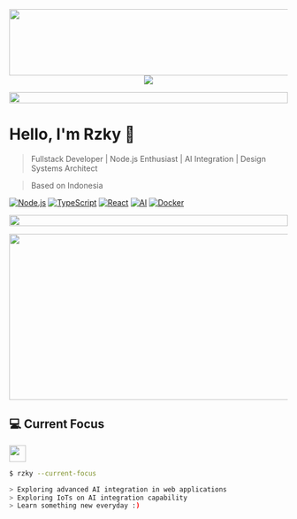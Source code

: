 <a href="https://github.com/devxb/gitanimals">
  <img
    src="https://render.gitanimals.org/lines/rizzzky78?pet-id=659978069558332538"
    width="600"
    height="120"
  />
</a>  
<div align="center">
  <img src="https://readme-typing-svg.herokuapp.com/?lines=Welcome+to+my+GitHub!;I'm+Rizky;Intermediate+Fullstack+Developer;Node.js+Enthusiast;AI+Integration&center=true&width=380&height=50">
</div>

<p align="center">
  <img src="https://i.imgur.com/dBaSKWF.gif" height="20" width="100%">
</p>


# Hello, I'm Rzky 👋

> Fullstack Developer | Node.js Enthusiast | AI Integration | Design Systems Architect

> Based on Indonesia

<div align="left">
  
[![Node.js](https://img.shields.io/badge/-Node.js-339933?style=flat-square&logo=Node.js&logoColor=white)](https://nodejs.org/)
[![TypeScript](https://img.shields.io/badge/-TypeScript-3178C6?style=flat-square&logo=typescript&logoColor=white)](https://www.typescriptlang.org/)
[![React](https://img.shields.io/badge/-React-61DAFB?style=flat-square&logo=react&logoColor=black)](https://reactjs.org/)
[![AI](https://img.shields.io/badge/-AI-FF6F00?style=flat-square&logo=tensorflow&logoColor=white)](https://www.tensorflow.org/)
[![Docker](https://img.shields.io/badge/-Docker-2496ED?style=flat-square&logo=docker&logoColor=white)](https://www.docker.com/)

</div>

<p align="center">
  <img src="https://i.imgur.com/dBaSKWF.gif" height="20" width="100%">
</p>
  
<a href="https://github.com/devxb/gitanimals">
<img
  src="https://render.gitanimals.org/farms/rizzzky78"
  width="600"
  height="300"
/>
</a>


## 💻 Current Focus
<img src="https://media.giphy.com/media/WUlplcMpOCEmTGBtBW/giphy.gif" width="30"> 

```bash
$ rzky --current-focus

> Exploring advanced AI integration in web applications
> Exploring IoTs on AI integration capability
> Learn something new everyday :)
```


